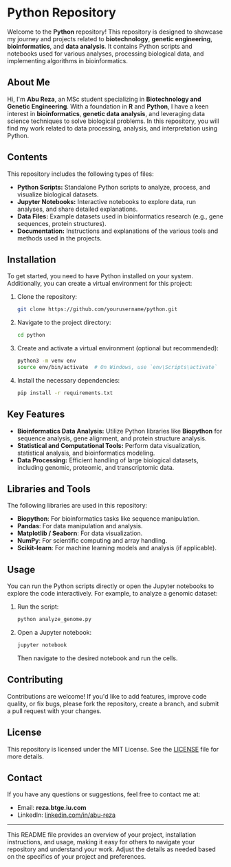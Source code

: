 # Python Repository

Welcome to the **Python** repository! This repository is designed to showcase my journey and projects related to **biotechnology**, **genetic engineering**, **bioinformatics**, and **data analysis**. It contains Python scripts and notebooks used for various analyses, processing biological data, and implementing algorithms in bioinformatics.

## About Me

Hi, I'm **Abu Reza**, an MSc student specializing in **Biotechnology and Genetic Engineering**. With a foundation in **R** and **Python**, I have a keen interest in **bioinformatics**, **genetic data analysis**, and leveraging data science techniques to solve biological problems. In this repository, you will find my work related to data processing, analysis, and interpretation using Python.

## Contents

This repository includes the following types of files:

- **Python Scripts:** Standalone Python scripts to analyze, process, and visualize biological datasets.
- **Jupyter Notebooks:** Interactive notebooks to explore data, run analyses, and share detailed explanations.
- **Data Files:** Example datasets used in bioinformatics research (e.g., gene sequences, protein structures).
- **Documentation:** Instructions and explanations of the various tools and methods used in the projects.

## Installation

To get started, you need to have Python installed on your system. Additionally, you can create a virtual environment for this project:

1. Clone the repository:
   ```bash
   git clone https://github.com/yourusername/python.git
   ```

2. Navigate to the project directory:
   ```bash
   cd python
   ```

3. Create and activate a virtual environment (optional but recommended):
   ```bash
   python3 -m venv env
   source env/bin/activate  # On Windows, use `env\Scripts\activate`
   ```

4. Install the necessary dependencies:
   ```bash
   pip install -r requirements.txt
   ```

## Key Features

- **Bioinformatics Data Analysis:** Utilize Python libraries like **Biopython** for sequence analysis, gene alignment, and protein structure analysis.
- **Statistical and Computational Tools:** Perform data visualization, statistical analysis, and bioinformatics modeling.
- **Data Processing:** Efficient handling of large biological datasets, including genomic, proteomic, and transcriptomic data.

## Libraries and Tools

The following libraries are used in this repository:

- **Biopython**: For bioinformatics tasks like sequence manipulation.
- **Pandas**: For data manipulation and analysis.
- **Matplotlib / Seaborn**: For data visualization.
- **NumPy**: For scientific computing and array handling.
- **Scikit-learn**: For machine learning models and analysis (if applicable).

## Usage

You can run the Python scripts directly or open the Jupyter notebooks to explore the code interactively. For example, to analyze a genomic dataset:

1. Run the script:
   ```bash
   python analyze_genome.py
   ```

2. Open a Jupyter notebook:
   ```bash
   jupyter notebook
   ```

   Then navigate to the desired notebook and run the cells.

## Contributing

Contributions are welcome! If you'd like to add features, improve code quality, or fix bugs, please fork the repository, create a branch, and submit a pull request with your changes.

## License

This repository is licensed under the MIT License. See the [LICENSE](LICENSE) file for more details.

## Contact

If you have any questions or suggestions, feel free to contact me at:
- Email: **reza.btge.iu.com**
- LinkedIn: [linkedin.com/in/abu-reza](https://linkedin.com/in/abu-reza)

---

This README file provides an overview of your project, installation instructions, and usage, making it easy for others to navigate your repository and understand your work. Adjust the details as needed based on the specifics of your project and preferences.

